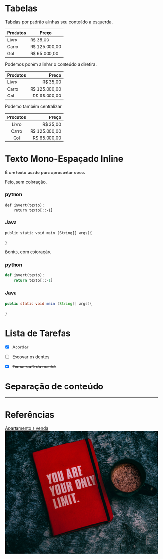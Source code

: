 # Tabelas

Tabelas por padrão alinhas seu conteúdo a esquerda.

Produtos | Preço 
-------- | ------
Livro | R$ 35,00
Carro | R$ 125.000,00
Gol | R$ 65.000,00


Podemos porém alinhar o conteúdo a diretira.

Produtos | Preço 
-------- | ------:
Livro | R$ 35,00
Carro | R$ 125.000,00
Gol | R$ 65.000,00

Podemo também centralizar 


Produtos | Preço 
:--------: | ------:
Livro | R$ 35,00
Carro | R$ 125.000,00
Gol | R$ 65.000,00

# Texto Mono-Espaçado Inline

É um texto usado para apresentar code.


Feio, sem coloração.

### python

```
def invert(texto):
    return texto[::-1]
```


### Java 

```
public static void main (String[] args){

}
```
Bonito, com coloração.

### python

```python
def invert(texto):
    return texto[::-1]
```


### Java 

```java
public static void main (String[] args){

}
```

# Lista de Tarefas

- [x] Acordar
- [ ] Escovar os dentes 
- [x] ~~Tomar café da manhã~~


# Separação de conteúdo 

---

# Referências

[Apartamento a venda][apartamento]
![imagem do imovel][geek]

[geek]: img.jpg

[apartamento]: https://lrvimoveis.com.br/wp-content/uploads/2015/11/perspectiva-da-varanda-gourmet-do-graca-lummini-570x314.jpg

